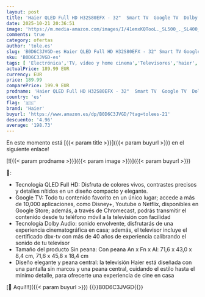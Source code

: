 ```yaml
---
layout: post
title: 'Haier QLED Full HD H32S80EFX - 32"  Smart TV  Google TV  Dolby Audio  HDR 10  Smart Remote Control  Google Assistant  Bluetooth 5.1  DBX TV  HDMI 2.1 x 4  Sin Marcos  2024'
date: 2025-10-21 20:36:51
image: 'https://m.media-amazon.com/images/I/41emxKQTooL._SL500_._SL400_.jpg'
comments: true
category: ofertas
author: 'tole.es'
slug: 'B0D6C3JVGD-es Haier QLED Full HD H32S80EFX - 32" Smart TV Google TV...'
sku: 'B0D6C3JVGD-es'
tags: [ 'Electrónica','TV, vídeo y home cinema','Televisores','haier','smart','tv','🇪🇸', ]
actualPrice: 189.99 EUR
currency: EUR
price: 189.99
comparePrice: 199.9 EUR
prodname: 'Haier QLED Full HD H32S80EFX - 32"  Smart TV  Google TV  Dolby Audio  HDR 10  Smart Remote Control  Google Assistant  Bluetooth 5.1  DBX TV  HDMI 2.1 x 4  Sin Marcos  2024'
country: 'es'
flag: '🇪🇸'
brand: 'Haier'
buyurl: 'https://www.amazon.es/dp/B0D6C3JVGD/?tag=tolees-21'
descuento: '4.96'
average: '198.73'
---
```


En este momento está [{{< param title >}}]({{< param buyurl >}}) en el siguiente enlace!

[![{{< param prodname >}}]({{< param image >}})]({{< param buyurl >}})

🔎:

- Tecnología QLED Full HD: Disfruta de colores vivos, contrastes precisos y detalles nítidos en un diseño compacto y elegante.
- Google TV: Todo tu contenido favorito en un único lugar; accede a más de 10,000 aplicaciones, como Disney+, Youtube o Netflix, disponibles en Google Store; además, a través de Chromecast, podrás transmitir el contenido desde tu teléfono móvil a la televisión con facilidad
- Tecnología Dolby Audio: sonido envolvente, disfrutarás de una experiencia cinematográfica en casa; además, el televisor incluye el certificado dbx-tv con más de 40 años de experiencia calibrando el sonido de tu televisor
- Tamaño del producto Sin peana: Con peana An x Fn x Al: 71,6 x 43,0 x 8,4 cm, 71,6 x 45,8 x 18,4 cm
- Diseño elegante y peana central: la televisión Haier está diseñada con una pantalla sin marcos y una peana central, cuidando el estilo hasta el mínimo detalle, para ofrecerte una experiencia de cine en casa

[🛒 Aquí!!!]({{< param buyurl >}})
{{<world>}}B0D6C3JVGD{{</world>}}
